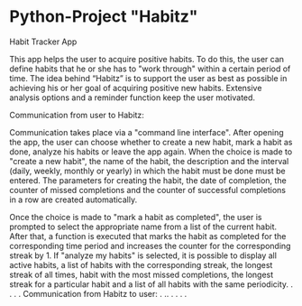 # Python-Project "Habitz"
 Habit Tracker App
 
This app helps the user to acquire positive habits. 
To do this, the user can define habits that he or she has to "work through" within a certain period of time. 
The idea behind “Habitz” is to support the user as best as possible in achieving his or her goal of acquiring positive new habits. 
Extensive analysis options and a reminder function keep the user motivated.

Communication from user to Habitz: 

Communication takes place via a "command line interface".
After opening the app, the user can choose whether to 
create a new habit, 
mark a habit as done, 
analyze his habits or 
leave the app again. 
When the choice is made to "create a new habit", the name of the habit, the description and the interval (daily, weekly, monthly or yearly) in which the habit must be done must be entered. The parameters for creating the habit, the date of completion, the counter of missed completions and the counter of successful completions in a row are created automatically. 

Once the choice is made to "mark a habit as completed", the user is prompted to select the appropriate name from a list of the current habit. After that, a function is executed that marks the habit as completed for the corresponding time period and increases the counter for the corresponding streak by 1. 
If "analyze my habits" is selected, it is possible to display all active habits, a list of habits with the corresponding streak, the longest streak of all times, habit with the most missed completions, the longest streak for a particular habit and a list of all habits with the same periodicity.
.
.
.
.
Communication from Habitz to user: 
.
..
.
.
.
.
